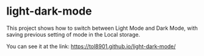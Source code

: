 # light-dark-mode

This project shows how to switch between Light Mode and Dark Mode, with saving previous setting of mode in the Local storage.

You can see it at the link: https://tol8901.github.io/light-dark-mode/
